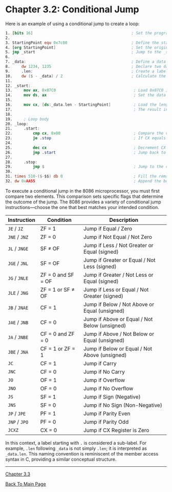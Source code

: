 # Chapter 3.2: Conditional Jump

Here is an example of using a conditional jump to create a loop:

```nasm
1. [bits 16]                                           ; Set the program to run in 16-bit mode
2. 
3. StartingPoint equ 0x7c00                            ; Define the starting point of the bootloader at memory address 0x7c00
4. [org StartingPoint]                                 ; Set the origin of the program to 0x7c00, meaning the program code starts at this memory address
5. jmp _start                                          ; Jump to the _start label to begin the bootloader execution
6. 
7. _data:                                              ; Define a data section with two 16-bit words (1234 and 1235)
8.     dw 1234, 1235                                   ; Declare two data words 1234 and 1235
9.     .len:                                           ; Create a label called .len to calculate the length of the data
10.    dw ($ - _data) / 2                              ; Calculate the length of the data array in 16-bit units and store it in .len (number of elements)
11. 
12. _start:
13.     mov ax, 0x07C0                                  ; Load 0x07C0 into AX, the segment address for the bootloader
14.     mov ds, ax                                      ; Set the data segment (DS) to the bootloader segment
15. 
16.     mov cx, [ds:_data.len - StartingPoint]          ; Load the length of the _data array into CX by calculating the difference between the address of .len and the StartingPoint
17.                                                     ; The result in CX will be the number of 16-bit words in the data (2 words in this case)
18. 
19.     ; Loop body
20. _loop:
21.     .start:
22.         cmp cx, 0x00                                ; Compare the value in CX (the counter) with 0
23.         je .stop                                    ; If CX equals 0, jump to the .stop label to exit the loop
24. 
25.         dec cx                                      ; Decrement CX (reduce the counter by 1)
26.         jmp .start                                  ; Jump back to .start to continue the loop if CX is not 0
27. 
28.     .stop:
29.         jmp $                                       ; Jump to the current address, creating an infinite loop at this point to halt execution
30. 
31. times 510-($-$$) db 0                               ; Fill the remaining space in the boot sector with zeros, ensuring the total size is 510 bytes
32. dw 0xAA55                                           ; Append the boot sector signature (0xAA55) to indicate a valid boot sector
```

To execute a conditional jump in the 8086 microprocessor,
you must first compare two elements. This comparison sets specific flags that
determine the outcome of the jump. The 8086 provides a variety of conditional jump
instructions—choose the one that best matches your intended condition.

| **Instruction** | **Condition**                        | **Description**                               |
|-----------------|--------------------------------------|-----------------------------------------------|
| `JE` / `JZ`     | ZF = 1                               | Jump if Equal / Zero                          |
| `JNE` / `JNZ`   | ZF = 0                               | Jump if Not Equal / Not Zero                  |
| `JL` / `JNGE`   | SF ≠ OF                              | Jump if Less / Not Greater or Equal (signed)  |
| `JGE` / `JNL`   | SF = OF                              | Jump if Greater or Equal / Not Less (signed)  |
| `JG` / `JNLE`   | ZF = 0 and SF = OF                   | Jump if Greater / Not Less or Equal (signed)  |
| `JLE` / `JNG`   | ZF = 1 or SF ≠ OF                    | Jump if Less or Equal / Not Greater (signed)  |
| `JB` / `JNAE`   | CF = 1                               | Jump if Below / Not Above or Equal (unsigned) |
| `JAE` / `JNB`   | CF = 0                               | Jump if Above or Equal / Not Below (unsigned) |
| `JA` / `JNBE`   | CF = 0 and ZF = 0                    | Jump if Above / Not Below or Equal (unsigned) |
| `JBE` / `JNA`   | CF = 1 or ZF = 1                     | Jump if Below or Equal / Not Above (unsigned) |
| `JC`            | CF = 1                               | Jump if Carry                                 |
| `JNC`           | CF = 0                               | Jump if No Carry                              |
| `JO`            | OF = 1                               | Jump if Overflow                              |
| `JNO`           | OF = 0                               | Jump if No Overflow                           |
| `JS`            | SF = 1                               | Jump if Sign (Negative)                       |
| `JNS`           | SF = 0                               | Jump if No Sign (Non-Negative)                |
| `JP` / `JPE`    | PF = 1                               | Jump if Parity Even                           |
| `JNP` / `JPO`   | PF = 0                               | Jump if Parity Odd                            |
| `JCXZ`          | CX = 0                               | Jump if CX Register is Zero                   |

In this context, a label starting with `.` is considered a sub-label.
For example, `.len` following `_data` is not simply `.len`;
it is interpreted as `_data.len`. This naming convention is reminiscent
of the member access syntax in C, providing a similar conceptual structure.

---

[Chapter 3.3](3.3_stack_and_function.md)

[Back To Main Page](../README.md)


